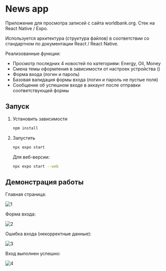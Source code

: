 # News app

Приложение для просмотра записей с сайта worldbank.org. Стек на React Native / Expo.

Используется архитектура (структура файлов) в соответствии со стандартном по документации React / React Native.

Реализованные функции:

- Просмотр последних 4 новостей по категориям: Energy, Oil, Money
- Смена темы оформления в зависимости от настроек устройства ()
- Форма входа (логин и пароль)
- Базовая валидация формы входа (логин и пароль не пустые поля)
- Сообщение об успешном входе в аккаунт после отправки соответствующей формы


## Запуск

1. Установить зависимости

   ```bash
   npm install
   ```

2. Запустить

   ```bash
   npx expo start
   ```

   Для веб-версии:

   ```bash
   npx expo start --web
   ```


## Демонстрация работы

Главная страница: 

![1](docs/1.png '1')


Форма входа:

![2](docs/2.png '2')


Ошибка входа (некорректные данные):

![3](docs/3.png '3')

Вход выполнен успешно:

![4](docs/4.png '4')